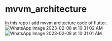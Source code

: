 # mvvm_architecture

In this repo i add mvvm arcitecture code of flutter.
![WhatsApp Image 2023-02-08 at 10 31 02 AM](https://user-images.githubusercontent.com/84334197/217443246-db7acd24-899e-4666-9e1a-fc4134bb6963.jpeg)
![WhatsApp Image 2023-02-08 at 10 31 01 AM](https://user-images.githubusercontent.com/84334197/217443251-f6b4d5ac-17ee-457f-9c33-098c055ef559.jpeg)

